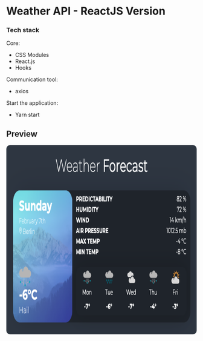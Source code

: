 # Weather API - ReactJS Version

### Tech stack


Core:
- CSS Modules
- React.js
- Hooks

Communication tool:
- axios

Start the application:
- Yarn start


## Preview

<img src="/preview.png" height="500" style="border-radius:10px;margin-bottom:1rem;" />
